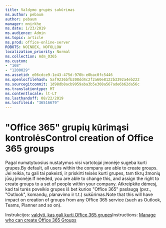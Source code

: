 ```yaml
---
title: Valdymo grupės sukūrimas
ms.author: pebaum
author: pebaum
manager: mnirkhe
ms.date: 1/23/2019
ms.audience: Admin
ms.topic: article
ms.prod: office-online-server
ROBOTS: NOINDEX, NOFOLLOW
localization_priority: Normal
ms.collection: Adm_O365
ms.custom:
- "168"
- "1200029"
ms.assetid: e06cdce9-1e43-475d-970b-e0bac0fc5446
ms.openlocfilehash: 5af9236bfb208dd4c2f2a60e8122b3392a4eb222
ms.sourcegitcommit: 1d98db8acb9959aba3b5e308a567ade6b62da56c
ms.translationtype: MT
ms.contentlocale: lt-LT
ms.lasthandoff: 08/22/2019
ms.locfileid: "36516679"
---
```

# <a name="control-creation-of-office-365-groups"></a><span data-ttu-id="daef2-102">"Office 365" grupių kūrimąsi kontrolės</span><span class="sxs-lookup"><span data-stu-id="daef2-102">Control creation of Office 365 groups</span></span>

<span data-ttu-id="daef2-103">Pagal numatytuosius nustatymus visi vartotojai įmonėje sugeba kurti grupes.</span><span class="sxs-lookup"><span data-stu-id="daef2-103">By default, all users within the company are able to create groups.</span></span> <span data-ttu-id="daef2-104">Jei reikia, tu gali tai pakeisti, ir priskirti teisės kurti grupes, tam tikrų žmonių jūsų įmonėje.</span><span class="sxs-lookup"><span data-stu-id="daef2-104">If needed, you are able to change this, and assign the right to create groups to a set of people within your company.</span></span> <span data-ttu-id="daef2-105">Atkreipkite dėmesį, kad tai turės poveikio grupes iš bet kurios "Office 365" paslaugą (pvz., "Outlook", komandų, planavimo ir t.t.) sukūrimas.</span><span class="sxs-lookup"><span data-stu-id="daef2-105">Note that this will have impact on creation of groups from any Office 365 service (such as Outlook, Teams, Planner and so on).</span></span>
  
<span data-ttu-id="daef2-106">Instrukcijos: [valdyti, kas gali kurti Office 365 grupes](https://docs.microsoft.com/office365/admin/create-groups/manage-creation-of-groups)</span><span class="sxs-lookup"><span data-stu-id="daef2-106">Instructions: [Manage who can create Office 365 Groups](https://docs.microsoft.com/office365/admin/create-groups/manage-creation-of-groups)</span></span>
